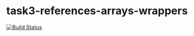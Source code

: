 # task3-references-arrays-wrappers

[![Build Status](https://travis-ci.com/itmo-java-basics-2020/task3-references-arrays-wrappers-MikhniukR.svg?branch=master)](https://travis-ci.com/itmo-java-basics-2020/task3-references-arrays-wrappers-MikhniukR)

